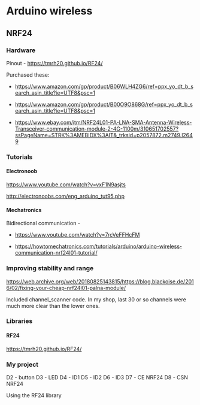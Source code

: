 # Arduino wireless


## NRF24

### Hardware

Pinout - https://tmrh20.github.io/RF24/

Purchased these:

- https://www.amazon.com/gp/product/B06WLH4ZG6/ref=ppx_yo_dt_b_search_asin_title?ie=UTF8&psc=1

- https://www.amazon.com/gp/product/B00O9O868G/ref=ppx_yo_dt_b_search_asin_title?ie=UTF8&psc=1

- https://www.ebay.com/itm/NRF24L01-PA-LNA-SMA-Antenna-Wireless-Transceiver-communication-module-2-4G-1100m/310651702557?ssPageName=STRK%3AMEBIDX%3AIT&_trksid=p2057872.m2749.l2649


### Tutorials

#### Electronoob

https://www.youtube.com/watch?v=vxF1N9asjts

http://electronoobs.com/eng_arduino_tut95.php

#### Mechatronics

Bidirectional communication -
- https://www.youtube.com/watch?v=7rcVeFFHcFM

- https://howtomechatronics.com/tutorials/arduino/arduino-wireless-communication-nrf24l01-tutorial/


### Improving stability and range

https://web.archive.org/web/20180825143815/https://blog.blackoise.de/2016/02/fixing-your-cheap-nrf24l01-palna-module/

Included channel_scanner code. In my shop, last 30 or so channels were much more clear than the lower ones.


### Libraries

#### RF24

https://tmrh20.github.io/RF24/

### My project

D2 - button
D3 - LED
D4 - ID1
D5 - ID2
D6 - ID3
D7 - CE  NRF24
D8 - CSN NRF24

Using the RF24 library
